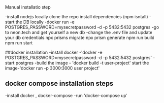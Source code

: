 Manual installatio  step

-install nodejs locally
clone the  repo
install dependencies (npm isntall)
-start the DB locally 
    -docker run -e POSTGRES_PASSWORD=mysecretpassword -d -p 5432:5432 postgres
    -go to neon.tech and get yourself a new db
-change the .env file and update your db credentials
npx prisms migrate
npx prism generate
npm run build 
npm run start

##docker installation
-install docker -'docker -e POSTGRES_PASSWORD=mysecretpassword -d -p 5432:5432 postgres'
-start postgres
-build the image - 'docker  build -t user-project'
start the image-'docker run -p 3000:3000 user project'

## docker compose installation steps

-install docker , docker-compose
-run 'docker-compose up'